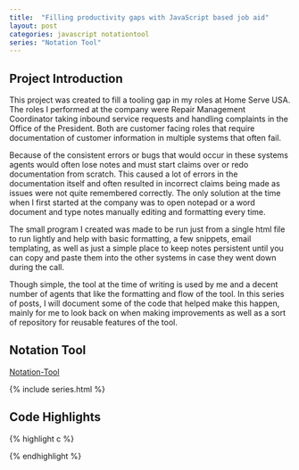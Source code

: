 ```yaml
---
title:  "Filling productivity gaps with JavaScript based job aid"
layout: post
categories: javascript notationtool
series: "Notation Tool"
---
```


## Project Introduction

This project was created to fill a tooling gap in my roles at Home Serve USA. The roles I performed at the company were Repair Management Coordinator taking inbound service requests and handling complaints in the Office of the President. Both are customer facing roles that require documentation of customer information in multiple systems that often fail.  

Because of the consistent errors or bugs that would occur in these systems agents would often lose notes and must start claims over or redo documentation from scratch. This caused a lot of errors in the documentation itself and often resulted in incorrect claims being made as issues were not quite remembered correctly. The only solution at the time when I first started at the company was to open notepad or a word document and type notes manually editing and formatting every time.  

The small program I created was made to be run just from a single html file to run lightly and help with basic formatting, a few snippets, email templating, as well as just a simple place to keep notes persistent until you can copy and paste them into the other systems in case they went down during the call. 

Though simple, the tool at the time of writing is used by me and a decent number of agents that like the formatting and flow of the tool. In this series of posts, I will document some of the code that helped make this happen, mainly for me to look back on when making improvements as well as a sort of repository for reusable features of the tool.  


## Notation Tool
[Notation-Tool]




{% include series.html %}


## Code Highlights

{% highlight c %}


{% endhighlight %}


[Notation-Tool]: [http://jekyllrb.com/docs/home](https://eugenecardone.github.io/WOWNT_V_1.0EC.html)
